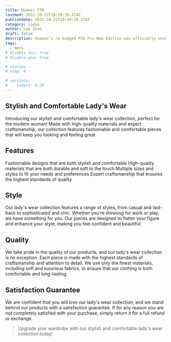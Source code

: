 ```yaml
---
title: Huawei P30
lastmod: 2022-10-22T19:39:39.374Z
publishdate: 2022-10-22T19:39:39.374Z
category: Ladys
author: Lee Sino
draft: false
description: Huawei’s re-badged P30 Pro New Edition was officially unveiled yesterday in Germany and now the device has made its way to the UK.
tags:
  - mens
# disable_toc: true
# disable_qna: true

# courses
# step: 0

# versions:
#    rxdart: 0.20
---
```


## Stylish and Comfortable Lady's Wear

Introducing our stylish and comfortable lady's wear collection, perfect for the modern woman! Made with high-quality materials and expert craftsmanship, our collection features fashionable and comfortable pieces that will keep you looking and feeling great.

## Features

Fashionable designs that are both stylish and comfortable
High-quality materials that are both durable and soft to the touch
Multiple sizes and styles to fit your needs and preferences
Expert craftsmanship that ensures the highest standards of quality

## Style

Our lady's wear collection features a range of styles, from casual and laid-back to sophisticated and chic. Whether you're dressing for work or play, we have something for you. Our pieces are designed to flatter your figure and enhance your style, making you feel confident and beautiful.

## Quality

We take pride in the quality of our products, and our lady's wear collection is no exception. Each piece is made with the highest standards of craftsmanship and attention to detail. We use only the finest materials, including soft and luxurious fabrics, to ensure that our clothing is both comfortable and long-lasting.

## Satisfaction Guarantee

We are confident that you will love our lady's wear collection, and we stand behind our products with a satisfaction guarantee. If for any reason you are not completely satisfied with your purchase, simply return it for a full refund or exchange.

> Upgrade your wardrobe with our stylish and comfortable lady's wear collection today!
